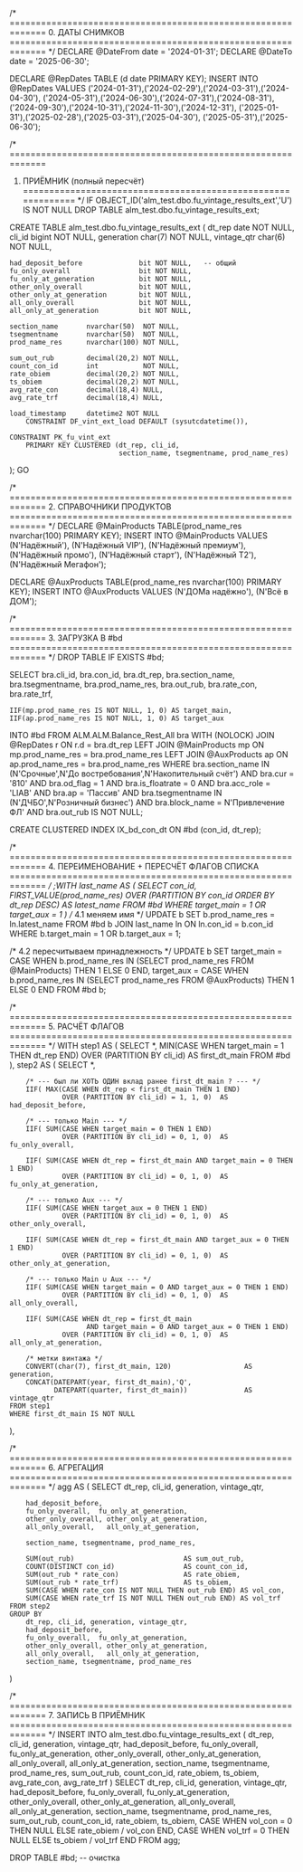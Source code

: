/* =============================================================
   0. ДАТЫ СНИМКОВ
============================================================= */
DECLARE @DateFrom date = '2024-01-31';
DECLARE @DateTo   date = '2025-06-30';

DECLARE @RepDates TABLE (d date PRIMARY KEY);
INSERT INTO @RepDates VALUES
('2024-01-31'),('2024-02-29'),('2024-03-31'),('2024-04-30'),
('2024-05-31'),('2024-06-30'),('2024-07-31'),('2024-08-31'),
('2024-09-30'),('2024-10-31'),('2024-11-30'),('2024-12-31'),
('2025-01-31'),('2025-02-28'),('2025-03-31'),('2025-04-30'),
('2025-05-31'),('2025-06-30');

/* =============================================================
   1. ПРИЁМНИК (полный пересчёт)
============================================================= */
IF OBJECT_ID('alm_test.dbo.fu_vintage_results_ext','U') IS NOT NULL
    DROP TABLE alm_test.dbo.fu_vintage_results_ext;

CREATE TABLE alm_test.dbo.fu_vintage_results_ext (
    dt_rep              date          NOT NULL,
    cli_id              bigint        NOT NULL,
    generation          char(7)       NOT NULL,
    vintage_qtr         char(6)       NOT NULL,

    had_deposit_before              bit NOT NULL,   -- общий
    fu_only_overall                 bit NOT NULL,
    fu_only_at_generation           bit NOT NULL,
    other_only_overall              bit NOT NULL,
    other_only_at_generation        bit NOT NULL,
    all_only_overall                bit NOT NULL,
    all_only_at_generation          bit NOT NULL,

    section_name       nvarchar(50)  NOT NULL,
    tsegmentname       nvarchar(50)  NOT NULL,
    prod_name_res      nvarchar(100) NOT NULL,

    sum_out_rub        decimal(20,2) NOT NULL,
    count_con_id       int           NOT NULL,
    rate_obiem         decimal(20,2) NOT NULL,
    ts_obiem           decimal(20,2) NOT NULL,
    avg_rate_con       decimal(18,4) NULL,
    avg_rate_trf       decimal(18,4) NULL,

    load_timestamp     datetime2 NOT NULL
        CONSTRAINT DF_vint_ext_load DEFAULT (sysutcdatetime()),

    CONSTRAINT PK_fu_vint_ext
        PRIMARY KEY CLUSTERED (dt_rep, cli_id,
                               section_name, tsegmentname, prod_name_res)
);
GO

/* =============================================================
   2. СПРАВОЧНИКИ ПРОДУКТОВ
============================================================= */
DECLARE @MainProducts TABLE(prod_name_res nvarchar(100) PRIMARY KEY);
INSERT INTO @MainProducts VALUES
(N'Надёжный'), (N'Надёжный VIP'), (N'Надёжный премиум'),
(N'Надёжный промо'), (N'Надёжный старт'),
(N'Надёжный Т2'), (N'Надёжный Мегафон');

DECLARE @AuxProducts TABLE(prod_name_res nvarchar(100) PRIMARY KEY);
INSERT INTO @AuxProducts VALUES
(N'ДОМа надёжно'), (N'Всё в ДОМ');

/* =============================================================
   3. ЗАГРУЗКА В #bd
============================================================= */
DROP TABLE IF EXISTS #bd;

SELECT
    bra.cli_id,
    bra.con_id,
    bra.dt_rep,
    bra.section_name,
    bra.tsegmentname,
    bra.prod_name_res,
    bra.out_rub,
    bra.rate_con,
    bra.rate_trf,

    IIF(mp.prod_name_res IS NOT NULL, 1, 0) AS target_main,
    IIF(ap.prod_name_res IS NOT NULL, 1, 0) AS target_aux
INTO #bd
FROM  ALM.ALM.Balance_Rest_All bra WITH (NOLOCK)
JOIN  @RepDates r ON r.d = bra.dt_rep
LEFT JOIN @MainProducts mp ON mp.prod_name_res = bra.prod_name_res
LEFT JOIN @AuxProducts ap ON ap.prod_name_res = bra.prod_name_res
WHERE bra.section_name IN (N'Срочные',N'До востребования',N'Накопительный счёт')
  AND bra.cur = '810'  AND bra.od_flag = 1  AND bra.is_floatrate = 0
  AND bra.acc_role = 'LIAB'  AND bra.ap = 'Пассив'
  AND bra.tsegmentname IN (N'ДЧБО',N'Розничный бизнес')
  AND bra.block_name = N'Привлечение ФЛ'
  AND bra.out_rub IS NOT NULL;

CREATE CLUSTERED INDEX IX_bd_con_dt ON #bd (con_id, dt_rep);

/* =============================================================
   4. ПЕРЕИМЕНОВАНИЕ + ПЕРЕСЧЁТ ФЛАГОВ СПИСКА
============================================================= */
;WITH last_name AS (
    SELECT con_id,
           FIRST_VALUE(prod_name_res)
             OVER (PARTITION BY con_id ORDER BY dt_rep DESC) AS latest_name
    FROM #bd
    WHERE target_main = 1 OR target_aux = 1
)
/* 4.1 меняем имя */
UPDATE b
SET    b.prod_name_res = ln.latest_name
FROM   #bd b
JOIN   last_name ln ON ln.con_id = b.con_id
WHERE  b.target_main = 1 OR b.target_aux = 1;

/* 4.2 пересчитываем принадлежность */
UPDATE b
SET  target_main = CASE WHEN b.prod_name_res IN (SELECT prod_name_res FROM @MainProducts)
                        THEN 1 ELSE 0 END,
     target_aux  = CASE WHEN b.prod_name_res IN (SELECT prod_name_res FROM @AuxProducts)
                        THEN 1 ELSE 0 END
FROM #bd b;

/* =============================================================
   5. РАСЧЁТ ФЛАГОВ
============================================================= */
WITH step1 AS (
    SELECT *,
           MIN(CASE WHEN target_main = 1 THEN dt_rep END)
               OVER (PARTITION BY cli_id) AS first_dt_main
    FROM #bd
),
step2 AS (
    SELECT *,

        /* --- был ли ХОТЬ ОДИН вклад ранее first_dt_main ? --- */
        IIF( MAX(CASE WHEN dt_rep < first_dt_main THEN 1 END)
                 OVER (PARTITION BY cli_id) = 1, 1, 0)  AS had_deposit_before,

        /* --- только Main --- */
        IIF( SUM(CASE WHEN target_main = 0 THEN 1 END)
                 OVER (PARTITION BY cli_id) = 0, 1, 0)  AS fu_only_overall,

        IIF( SUM(CASE WHEN dt_rep = first_dt_main AND target_main = 0 THEN 1 END)
                 OVER (PARTITION BY cli_id) = 0, 1, 0)  AS fu_only_at_generation,

        /* --- только Aux --- */
        IIF( SUM(CASE WHEN target_aux = 0 THEN 1 END)
                 OVER (PARTITION BY cli_id) = 0, 1, 0)  AS other_only_overall,

        IIF( SUM(CASE WHEN dt_rep = first_dt_main AND target_aux = 0 THEN 1 END)
                 OVER (PARTITION BY cli_id) = 0, 1, 0)  AS other_only_at_generation,

        /* --- только Main ∪ Aux --- */
        IIF( SUM(CASE WHEN target_main = 0 AND target_aux = 0 THEN 1 END)
                 OVER (PARTITION BY cli_id) = 0, 1, 0)  AS all_only_overall,

        IIF( SUM(CASE WHEN dt_rep = first_dt_main
                       AND target_main = 0 AND target_aux = 0 THEN 1 END)
                 OVER (PARTITION BY cli_id) = 0, 1, 0)  AS all_only_at_generation,

        /* метки винтажа */
        CONVERT(char(7), first_dt_main, 120)                  AS generation,
        CONCAT(DATEPART(year, first_dt_main),'Q',
               DATEPART(quarter, first_dt_main))              AS vintage_qtr
    FROM step1
    WHERE first_dt_main IS NOT NULL
),

/* =============================================================
   6. АГРЕГАЦИЯ
============================================================= */
agg AS (
    SELECT
        dt_rep, cli_id, generation, vintage_qtr,

        had_deposit_before,
        fu_only_overall,  fu_only_at_generation,
        other_only_overall, other_only_at_generation,
        all_only_overall,   all_only_at_generation,

        section_name, tsegmentname, prod_name_res,

        SUM(out_rub)                           AS sum_out_rub,
        COUNT(DISTINCT con_id)                 AS count_con_id,
        SUM(out_rub * rate_con)                AS rate_obiem,
        SUM(out_rub * rate_trf)                AS ts_obiem,
        SUM(CASE WHEN rate_con IS NOT NULL THEN out_rub END) AS vol_con,
        SUM(CASE WHEN rate_trf IS NOT NULL THEN out_rub END) AS vol_trf
    FROM step2
    GROUP BY
        dt_rep, cli_id, generation, vintage_qtr,
        had_deposit_before,
        fu_only_overall,  fu_only_at_generation,
        other_only_overall, other_only_at_generation,
        all_only_overall,   all_only_at_generation,
        section_name, tsegmentname, prod_name_res
)

/* =============================================================
   7. ЗАПИСЬ В ПРИЁМНИК
============================================================= */
INSERT INTO alm_test.dbo.fu_vintage_results_ext (
    dt_rep, cli_id, generation, vintage_qtr,
    had_deposit_before,
    fu_only_overall,  fu_only_at_generation,
    other_only_overall, other_only_at_generation,
    all_only_overall,   all_only_at_generation,
    section_name, tsegmentname, prod_name_res,
    sum_out_rub, count_con_id, rate_obiem, ts_obiem,
    avg_rate_con, avg_rate_trf
)
SELECT
    dt_rep, cli_id, generation, vintage_qtr,
    had_deposit_before,
    fu_only_overall,  fu_only_at_generation,
    other_only_overall, other_only_at_generation,
    all_only_overall,   all_only_at_generation,
    section_name, tsegmentname, prod_name_res,
    sum_out_rub, count_con_id, rate_obiem, ts_obiem,
    CASE WHEN vol_con = 0 THEN NULL ELSE rate_obiem / vol_con END,
    CASE WHEN vol_trf = 0 THEN NULL ELSE ts_obiem   / vol_trf END
FROM agg;

DROP TABLE #bd;   -- очистка
